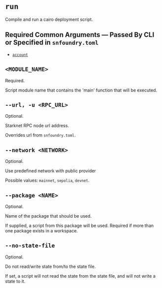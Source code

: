 # `run`
Compile and run a cairo deployment script.

## Required Common Arguments — Passed By CLI or Specified in `snfoundry.toml`

* [`account`](../common.md#--account--a-account_name)

## `<MODULE_NAME>`
Required.

Script module name that contains the 'main' function that will be executed.

## `--url, -u <RPC_URL>`
Optional.

Starknet RPC node url address.

Overrides url from `snfoundry.toml`.

## `--network <NETWORK>`
Optional.

Use predefined network with public provider

Possible values: `mainnet`, `sepolia`, `devnet`.

## `--package <NAME>`
Optional.

Name of the package that should be used.

If supplied, a script from this package will be used. Required if more than one package exists in a workspace.

## `--no-state-file`
Optional.

Do not read/write state from/to the state file.

If set, a script will not read the state from the state file, and will not write a state to it. 
